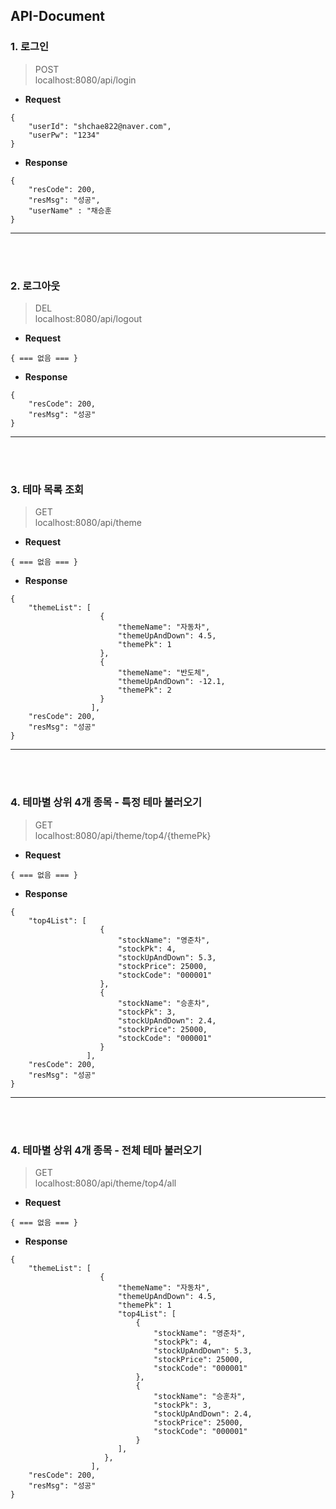 ## API-Document

### 1. 로그인
>POST<br>
> localhost:8080/api/login

- **Request**
```
{
    "userId": "shchae822@naver.com",
    "userPw": "1234"
}
```
- **Response**
```
{
    "resCode": 200,
    "resMsg": "성공",
    "userName" : "채승훈
}
```
---
<br>
<br>

### 2. 로그아웃
> DEL<br>
> localhost:8080/api/logout

- **Request**
```
{ === 없음 === }
```
- **Response**
```
{
    "resCode": 200,
    "resMsg": "성공"
}
```
---
<br>
<br>

### 3. 테마 목록 조회
> GET<br>
> localhost:8080/api/theme

- **Request**
```
{ === 없음 === }
```
- **Response**
```
{
    "themeList": [
                    {
                        "themeName": "자동차",
                        "themeUpAndDown": 4.5,
                        "themePk": 1
                    },
                    {
                        "themeName": "반도체",
                        "themeUpAndDown": -12.1,
                        "themePk": 2
                    }
                  ],
    "resCode": 200,
    "resMsg": "성공"
}

```
---
<br>
<br>

### 4. 테마별 상위 4개 종목 - 특정 테마 불러오기
> GET<br>
> localhost:8080/api/theme/top4/{themePk}

- **Request**
```
{ === 없음 === }
```
- **Response**
```
{
    "top4List": [
                    {
                        "stockName": "영준차",
                        "stockPk": 4,
                        "stockUpAndDown": 5.3,
                        "stockPrice": 25000,
                        "stockCode": "000001"
                    },
                    {
                        "stockName": "승훈차",
                        "stockPk": 3,
                        "stockUpAndDown": 2.4,
                        "stockPrice": 25000,
                        "stockCode": "000001"
                    }
                 ],
    "resCode": 200,
    "resMsg": "성공"
}

```

---
<br>
<br>

### 4. 테마별 상위 4개 종목 - 전체 테마 불러오기
> GET<br>
> localhost:8080/api/theme/top4/all

- **Request**
```
{ === 없음 === }
```
- **Response**
```
{
    "themeList": [
                    {
                        "themeName": "자동차",
                        "themeUpAndDown": 4.5,
                        "themePk": 1
                        "top4List": [
                            {
                                "stockName": "영준차",
                                "stockPk": 4,
                                "stockUpAndDown": 5.3,
                                "stockPrice": 25000,
                                "stockCode": "000001"
                            },
                            {
                                "stockName": "승훈차",
                                "stockPk": 3,
                                "stockUpAndDown": 2.4,
                                "stockPrice": 25000,
                                "stockCode": "000001"
                            }
                        ],
                     },
                  ],
    "resCode": 200,
    "resMsg": "성공"
}
```

